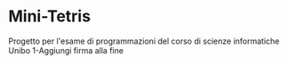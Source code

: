 # Mini-Tetris
Progetto per l'esame di programmazioni del corso di scienze informatiche Unibo
1-Aggiungi firma alla fine
